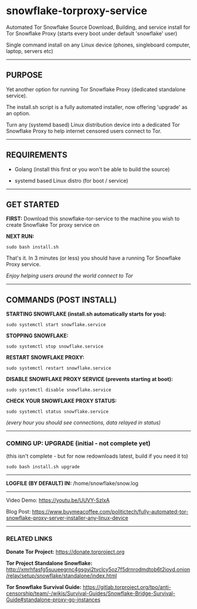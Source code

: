 # snowflake-torproxy-service

Automated Tor Snowflake Source Download, Building, and service install for Tor Snowflake Proxy (starts every boot under default 'snowflake' user)

Single command install on any Linux device (phones, singleboard computer, laptop, servers etc)

---

## PURPOSE

Yet another option for running Tor Snowflake Proxy (dedicated standalone service).

The install.sh script is a fully automated installer, now offering 'upgrade' as an option.

Turn any (systemd based) Linux distribution device into a dedicated Tor Snowflake Proxy to help 
internet censored users connect to Tor.

---

## REQUIREMENTS 

* Golang (install this first or you won't be able to build the source)

* systemd based Linux distro (for boot / service)

---

## GET STARTED

**FIRST:** Download this snowflake-tor-service to the machine you wish to create Snowflake Tor proxy service on

**NEXT RUN:**

    sudo bash install.sh

That's it. In 3 minutes (or less) you should have a running Tor Snowflake Proxy service.

*Enjoy helping users around the world connect to Tor*

---

## COMMANDS (POST INSTALL)

**STARTING SNOWFLAKE (install.sh automatically starts for you):**

    sudo systemctl start snowflake.service

**STOPPING SNOWFLAKE:**

    sudo systemctl stop snowflake.service

**RESTART SNOWFLAKE PROXY:**

    sudo systemctl restart snowflake.service

**DISABLE SNOWFLAKE PROXY SERVICE (prevents starting at boot):**

    sudo systemctl disable snowflake.service 

**CHECK YOUR SNOWFLAKE PROXY STATUS:**

    sudo systemctl status snowflake.service

*(every hour you should see connections, data relayed in status)*

---

### COMING UP: UPGRADE (initial - not complete yet)

(this isn't complete - but for now redownloads latest, build if you need it to)

    sudo bash install.sh upgrade

---

**LOGFILE (BY DEFAULT) IN:** /home/snowflake/snow.log

---

Video Demo: https://youtu.be/UUVY-SzlxA

Blog Post: https://www.buymeacoffee.com/politictech/fully-automated-tor-snowflake-proxy-server-installer-any-linux-device

---

### RELATED LINKS

**Donate Tor Project:** https://donate.torproject.org

**Tor Project Standalone Snowflake:** http://xmrhfasfg5suueegrnc4gsgyi2tyclcy5oz7f5drnrodmdtob6t2ioyd.onion/relay/setup/snowflake/standalone/index.html

**Tor Snowflake Survival Guide:** https://gitlab.torproject.org/tpo/anti-censorship/team/-/wikis/Survival-Guides/Snowflake-Bridge-Survival-Guide#standalone-proxy-go-instances
